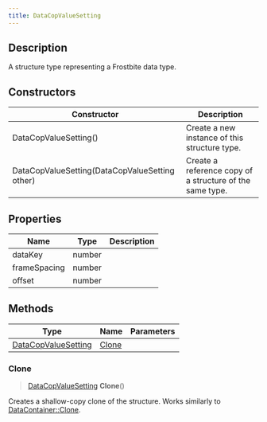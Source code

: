 ```yaml
---
title: DataCopValueSetting
---
```

## Description

A structure type representing a Frostbite data type.

## Constructors

| Constructor                                    | Description                                              |
| ---------------------------------------------- | -------------------------------------------------------- |
| DataCopValueSetting()                          | Create a new instance of this structure type.            |
| DataCopValueSetting(DataCopValueSetting other) | Create a reference copy of a structure of the same type. |

## Properties

| Name         | Type   | Description |
| ------------ | ------ | ----------- |
| dataKey      | number |             |
| frameSpacing | number |             |
| offset       | number |             |

## Methods

| Type                                       | Name            | Parameters |
| ------------------------------------------ | --------------- | ---------- |
| [DataCopValueSetting](DataCopValueSetting) | [Clone](#clone) |            |

### Clone

> [DataCopValueSetting](DataCopValueSetting) **Clone**()

Creates a shallow-copy clone of the structure. Works similarly to [DataContainer::Clone](/vext/ref/shared/class/datacontainer#clone).
